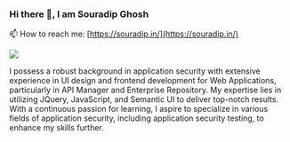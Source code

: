 ### Hi there 👋, I am Souradip Ghosh
📫 How to reach me: [https://souradip.in/](https://souradip.in/)

![](https://komarev.com/ghpvc/?username=souro1212&color=green)

I possess a robust background in application security with extensive experience in UI design and frontend development for Web Applications, particularly in API Manager and Enterprise Repository. My expertise lies in utilizing JQuery, JavaScript, and Semantic UI to deliver top-notch results. With a continuous passion for learning, I aspire to specialize in various fields of application security, including application security testing, to enhance my skills further.



<!--
**souro1212/souro1212** is a ✨ _special_ ✨ repository because its `README.md` (this file) appears on your GitHub profile.

Here are some ideas to get you started:

- 🔭 I’m currently working on ...
- 🌱 I’m currently learning ...
- 👯 I’m looking to collaborate on ...
- 🤔 I’m looking for help with ...
- 💬 Ask me about ...
- 📫 How to reach me: ...
- 😄 Pronouns: ...
- ⚡ Fun fact: ...
-->
